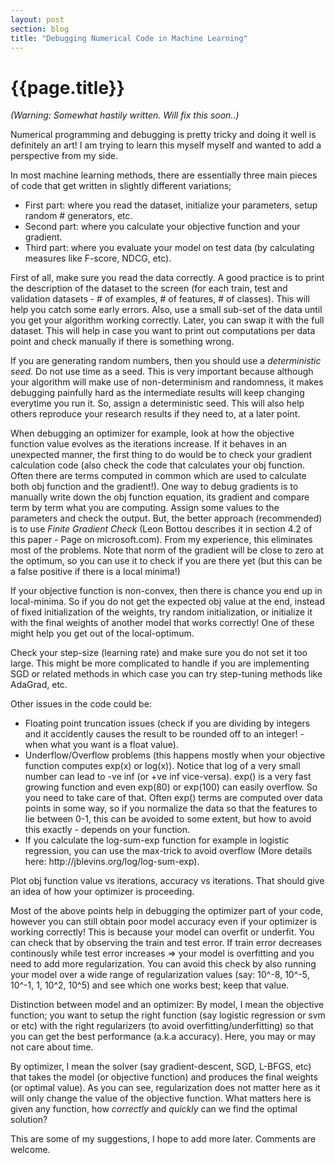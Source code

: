 ```yaml
---
layout: post
section: blog
title: "Debugging Numerical Code in Machine Learning"
---
```


# {{page.title}}

<i>(Warning: Somewhat hastily written. Will fix this soon..) </i><br>

Numerical programming and debugging is pretty tricky and doing it well is definitely an art! I am trying to learn this myself myself and wanted to add a perspective from my side.

In most machine learning methods, there are essentially three main pieces of code that get written in slightly different variations; 
<ul>
<li>First part: where you read the dataset, initialize your parameters, setup random # generators, etc.</li>
<li>Second part: where you calculate your objective function and your gradient.</li> 
<li>Third part: where you evaluate your model on test data (by calculating measures like F-score, NDCG, etc).</li>
</ul>

First of all, make sure you read the data correctly. A good practice is to print the description of the dataset to the screen (for each train, test and validation datasets - # of examples, # of features, # of classes). This will help you catch some early errors. Also, use a small sub-set of the data until you get your algorithm working correctly. Later, you can swap it with the full dataset. This will help in case you want to print out computations per data point and check manually if there is something wrong.

If you are generating random numbers, then you should use a <i>deterministic seed</i>. Do not use time as a seed. This is very important because although your algorithm will make use of non-determinism and randomness, it makes   debugging painfully hard as the intermediate results will keep changing everytime you run it. So, assign a deterministic seed. This will also help others reproduce your research results if they need to, at a later point.

When debugging an optimizer for example, look at how the objective function value evolves as the iterations increase. If it behaves in an unexpected manner, the first thing to do would be to check your gradient calculation code (also check the code that calculates your obj function. Often there are terms computed in common which are used to calculate both obj function and the gradient!). One way to debug gradients is to manually write down the obj function equation, its gradient and compare term by term what you are computing. Assign some values to the parameters and check the output. But, the better approach (recommended) is to use <i>Finite Gradient Check</i> (Leon Bottou describes it in section 4.2 of this paper - Page on microsoft.com). From my experience, this eliminates most of the problems.
Note that norm of the gradient will be close to zero at the optimum, so you can use it to check if you are there yet (but this can be a false positive if there is a local minima!)

If your objective function is non-convex, then there is chance you end up in local-minima. So if you do not get the expected obj value at the end, instead of fixed initialization of the weights, try random initialization, or initialize it with the final weights of another model that works correctly! One of these might help you get out of the local-optimum.

Check your step-size (learning rate) and make sure you do not set it too large. This might be more complicated to handle if you are implementing SGD or related methods in which case you can try step-tuning methods like AdaGrad, etc.

Other issues in the code could be:
<ul>
<li>Floating point truncation issues (check if you are dividing by integers and it accidently causes the result to be rounded off to an integer! - when what you want is a float value).</li>
<li>Underflow/Overflow problems (this happens mostly when your objective function computes exp(x) or log(x)). Notice that log of a very small number can lead to -ve inf (or +ve inf vice-versa). exp() is a very fast growing function and even exp(80) or exp(100) can easily overflow. So you need to take care of that. Often exp() terms are computed over data points in some way, so if you normalize the data so that the features to lie between 0-1, this can be avoided to some extent, but how to avoid this exactly - depends on your function.</li>
<li>If you calculate the log-sum-exp function for example in logistic regression, you can use the max-trick to avoid overflow (More details here: http://jblevins.org/log/log-sum-exp).</li>
</ul>

Plot obj function value vs iterations, accuracy vs iterations. That should give an idea of how your optimizer is proceeding.

Most of the above points help in debugging the optimizer part of your code, however you can still obtain poor model accuracy even if your optimizer is working correctly! This is because your model can overfit or underfit. You can check that by observing the train and test error. If train error decreases continously while test error increases => your model is overfitting and you need to add more regularization. You can avoid this check by also running your model over a wide range of regularization values (say: 10^-8, 10^-5, 10^-1, 1, 10^2, 10^5) and see which one works best; keep that value.

Distinction between model and an optimizer: 
By model, I mean the objective function; you want to setup the right function (say logistic regression or svm or etc) with the right regularizers (to avoid overfitting/underfitting) so that you can get the best performance (a.k.a accuracy). Here, you may or may not care about time.

By optimizer, I mean the solver (say gradient-descent, SGD, L-BFGS, etc) that takes the model (or objective function) and produces the final weights (or optimal value). As you can see, regularization does not matter here as it will only change the value of the objective function. What matters here is given any function, how <i>correctly</i> and <i>quickly</i> can we find the optimal solution?

This are some of my suggestions, I hope to add more later. Comments are welcome.

